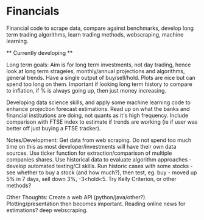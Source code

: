 # Financials
Financial code to scrape data, compare against benchmarks, develop long term trading algorithms, learn trading methods, webscraping, machine learning.

** Currently developing **

Long term goals:
Aim is for long term investments, not day trading, hence look at long term strageies, monthly/annual projections and algorithms, general trends. Have a single output of buy/sell/hold. Plots are nice but can spend too long on them. Important if looking long term history to compare to inflation, if % is always going up, then just money increasing.

Developing data science skills, and apply some machine learning code to enhance projection forecast estimations. Read up on what the banks and financial institutions are doing, not quants as it's high frequency. Include comparison with FTSE index to estimate if trends are working (ie if user was better off just buying a FTSE tracker).

Notes/Development:
Get data from web scraping. Do not spend too much time on this as most developer/investments will have their own data sources. 
Use ticker function for extraction/comparison of multiple companies shares. 
Use historical data to evaluate algorithm approaches - develop automated testing/CI skills. Run historic cases with some stocks - see whether to buy a stock (and how much?), then test, eg. buy - moved up 5% in 7 days, sell down 3%, -3<hold<5. 
Try Kelly Criterion, or other methods?

Other Thoughts:
Create a web API (python/java/other?). Plotting/presentation then becomes important. 
Reading online news for estimations? deep webscraping. 

